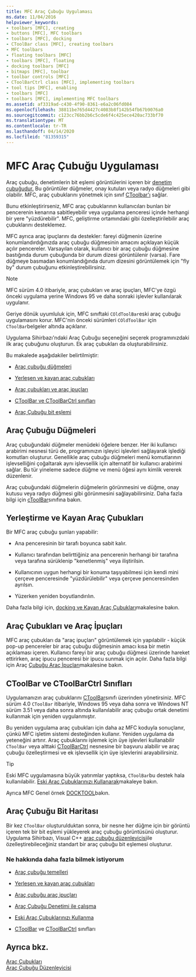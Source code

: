 ```yaml
---
title: MFC Araç Çubuğu Uygulaması
ms.date: 11/04/2016
helpviewer_keywords:
- toolbars [MFC], creating
- buttons [MFC], MFC toolbars
- toolbars [MFC], docking
- CToolBar class [MFC], creating toolbars
- MFC toolbars
- floating toolbars [MFC]
- toolbars [MFC], floating
- docking toolbars [MFC]
- bitmaps [MFC], toolbar
- toolbar controls [MFC]
- CToolBarCtrl class [MFC], implementing toolbars
- tool tips [MFC], enabling
- toolbars [MFC]
- toolbars [MFC], implementing MFC toolbars
ms.assetid: af3319ad-c430-4f90-8361-e6a2c06fd084
ms.openlocfilehash: 38811be765d4427c4083b8f142b54fb67b9076a0
ms.sourcegitcommit: c123cc76bb2b6c5cde6f4c425ece420ac733bf70
ms.translationtype: MT
ms.contentlocale: tr-TR
ms.lasthandoff: 04/14/2020
ms.locfileid: "81359315"
---
```

# <a name="mfc-toolbar-implementation"></a>MFC Araç Çubuğu Uygulaması

Araç çubuğu, denetimlerin bit eşlemi görüntülerini içeren bir [denetim çubuğudur.](../mfc/control-bars.md) Bu görüntüler düğmeler, onay kutuları veya radyo düğmeleri gibi olabilir. MFC, araç çubuklarını yönetmek için sınıf [CToolbar'ı](../mfc/reference/ctoolbar-class.md) sağlar.

Bunu etkinleştirirseniz, MFC araç çubuklarının kullanıcıları bunları bir pencerenin kenarına sabitleyebilir veya uygulama penceresi içinde herhangi bir yere "yüzdürebilir". MFC, geliştirme ortamındaki gibi özelleştirilebilir araç çubuklarını desteklemez.

MFC ayrıca araç ipuçlarını da destekler: fareyi düğmenin üzerine konumlandırdığınızda araç çubuğu düğmesinin amacını açıklayan küçük açılır pencereler. Varsayılan olarak, kullanıcı bir araç çubuğu düğmesine bastığında durum çubuğunda bir durum dizesi görüntülenir (varsa). Fare düğmeye basmadan konumlandığında durum dizesini görüntülemek için "fly by" durum çubuğunu etkinleştirebilirsiniz.

> [!NOTE]
> MFC sürüm 4.0 itibariyle, araç çubukları ve araç ipuçları, MFC'ye özgü önceki uygulama yerine Windows 95 ve daha sonraki işlevler kullanılarak uygulanır.

Geriye dönük uyumluluk için, MFC sınıftaki `COldToolBar`eski araç çubuğu uygulamasını korur. MFC'nin önceki sürümleri `COldToolBar` için `CToolBar`belgeler altında açıklanır.

Uygulama Sihirbazı'ndaki Araç Çubuğu seçeneğini seçerek programınızdaki ilk araç çubuğunu oluşturun. Ek araç çubukları da oluşturabilirsiniz.

Bu makalede aşağıdakiler belirtilmiştir:

- [Araç çubuğu düğmeleri](#_core_toolbar_buttons)

- [Yerleşen ve kayan araç çubukları](#_core_docking_and_floating_toolbars)

- [Araç çubukları ve araç ipuçları](#_core_toolbars_and_tool_tips)

- [CToolBar ve CToolBarCtrl sınıfları](#_core_the_ctoolbar_and_ctoolbarctrl_classes)

- [Araç Çubuğu bit eşlemi](#_core_the_toolbar_bitmap)

## <a name="toolbar-buttons"></a><a name="_core_toolbar_buttons"></a>Araç Çubuğu Düğmeleri

Araç çubuğundaki düğmeler menüdeki öğelere benzer. Her iki kullanıcı arabirimi nesnesi türü de, programınızın işleyici işlevleri sağlayarak işlediği komutları oluşturur. Genellikle araç çubuğu düğmeleri menü komutlarının işlevselliğini çoğaltarak aynı işlevsellik için alternatif bir kullanıcı arabirimi sağlar. Bu tür yineleme sadece düğme ve menü öğesi aynı kimlik vererek düzenlenir.

Araç çubuğundaki düğmelerin düğmelerin görünmesini ve düğme, onay kutusu veya radyo düğmesi gibi görünmesini sağlayabilirsiniz. Daha fazla bilgi için [cToolBar](../mfc/reference/ctoolbar-class.md)sınıfına bakın.

## <a name="docking-and-floating-toolbars"></a><a name="_core_docking_and_floating_toolbars"></a>Yerleştirme ve Kayan Araç Çubukları

Bir MFC araç çubuğu şunları yapabilir:

- Ana penceresinin bir tarafı boyunca sabit kalır.

- Kullanıcı tarafından belirttiğiniz ana pencerenin herhangi bir tarafına veya tarafına sürüklenip "kenetlenmiş" veya iliştirilsin.

- Kullanıcının uygun herhangi bir konuma taşıyabilmesi için kendi mini çerçeve penceresinde "yüzdürülebilir" veya çerçeve penceresinden ayrılsın.

- Yüzerken yeniden boyutlandırılın.

Daha fazla bilgi için, [docking ve Kayan Araç Çubukları](../mfc/docking-and-floating-toolbars.md)makalesine bakın.

## <a name="toolbars-and-tool-tips"></a><a name="_core_toolbars_and_tool_tips"></a>Araç Çubukları ve Araç İpuçları

MFC araç çubukları da "araç ipuçları" görüntülemek için yapılabilir - küçük pop-up pencereler bir araç çubuğu düğmesinin amacı kısa bir metin açıklaması içeren. Kullanıcı fareyi bir araç çubuğu düğmesi üzerinde hareket ettirirken, araç ipucu penceresi bir ipucu sunmak için açılır. Daha fazla bilgi için Araç [Çubuğu Araç İpuçları](../mfc/toolbar-tool-tips.md)makalesine bakın.

## <a name="the-ctoolbar-and-ctoolbarctrl-classes"></a><a name="_core_the_ctoolbar_and_ctoolbarctrl_classes"></a>CToolBar ve CToolBarCtrl Sınıfları

Uygulamanızın araç çubuklarını [CToolBar](../mfc/reference/ctoolbar-class.md)sınıfı üzerinden yönetirsiniz. MFC sürüm 4.0 `CToolBar` itibariyle, Windows 95 veya daha sonra ve Windows NT sürüm 3.51 veya daha sonra altında kullanılabilir araç çubuğu ortak denetimi kullanmak için yeniden uygulanmıştır.

Bu yeniden uygulama araç çubukları için daha az MFC koduyla sonuçlanır, çünkü MFC işletim sistemi desteğinden kullanır. Yeniden uygulama da yeteneğini artırır. Araç çubuklarını işlemek için üye işlevleri kullanabilir `CToolBar` veya alttaki [CToolBarCtrl](../mfc/reference/ctoolbarctrl-class.md) nesnesine bir başvuru alabilir ve araç çubuğu özelleştirmesi ve ek işlevsellik için üye işlevlerini arayabilirsiniz.

> [!TIP]
> Eski MFC uygulamasına büyük yatırımlar yaptıksa, `CToolBar`bu destek hala kullanılabilir. [Eski Araç Çubuklarınızı Kullanarak](../mfc/using-your-old-toolbars.md)makaleye bakın.

Ayrıca MFC Genel örnek [DOCKTOOL](../overview/visual-cpp-samples.md)bakın.

## <a name="the-toolbar-bitmap"></a><a name="_core_the_toolbar_bitmap"></a>Araç Çubuğu Bit Haritası

Bir kez `CToolBar` oluşturulduktan sonra, bir nesne her düğme için bir görüntü içeren tek bir bit eşlemi yükleyerek araç çubuğu görüntüsünü oluşturur. Uygulama Sihirbazı, Visual C++ [araç çubuğu düzenleyicisi](../windows/toolbar-editor.md)ile özelleştirebileceğiniz standart bir araç çubuğu bit eşlemesi oluşturur.

### <a name="what-do-you-want-to-know-more-about"></a>Ne hakkında daha fazla bilmek istiyorum

- [Araç çubuğu temelleri](../mfc/toolbar-fundamentals.md)

- [Yerleşen ve kayan araç çubukları](../mfc/docking-and-floating-toolbars.md)

- [Araç çubuğu araç ipuçları](../mfc/toolbar-tool-tips.md)

- [Araç Çubuğu Denetimi ile çalışma](../mfc/working-with-the-toolbar-control.md)

- [Eski Araç Çubuklarınızı Kullanma](../mfc/using-your-old-toolbars.md)

- [CToolBar](../mfc/reference/ctoolbar-class.md) ve [CToolBarCtrl](../mfc/reference/ctoolbarctrl-class.md) sınıfları

## <a name="see-also"></a>Ayrıca bkz.

[Araç Çubukları](../mfc/toolbars.md)<br/>
[Araç Çubuğu Düzenleyicisi](../windows/toolbar-editor.md)
